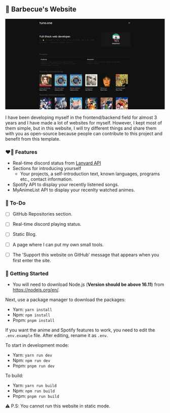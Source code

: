 ## 🍖 Barbecue's Website 
<p align="center">
    <img src="example.png" alt="Example image of Website." />
</p>
I have been developing myself in the frontend/backend field for almost 3 years and I have made a lot of websites for myself. However, I kept most of them simple, but in this website, I will try different things and share them with you as open-source because people can contribute to this project and benefit from this template.

### ❤️‍🔥 Features

- Real-time discord status from [Lanyard API](https://github.com/Phineas/lanyard/)
- Sections for introducing yourself
    - Your projects, a self-introduction text, known languages, programs etc., contact information.
- Spotify API to display your recently listened songs.
- MyAnimeList API to display your recenlty watched animes.

### 📝 To-Do
- [ ] GitHub Repositories section.
- [ ] Real-time discord playing status.
- [ ] Static Blog.
- [ ] A page where I can put my own small tools.
- [ ] The 'Support this website on GitHub' message that appears when you first enter the site.


### 🔧 Getting Started

- You will need to download Node.js (**Version should be above 16.11**) from https://nodejs.org/en/.

Next, use a package manager to download the packages:

- Yarn: `yarn install`
- Npm: `npm install `
- Pnpm: `pnpm install`

 
If you want the anime and Spotify features to work, you need to edit the `.env.example` file. After editing, rename it as `.env`.

To start in development mode:

- Yarn: `yarn run dev`
- Npm: `npm run dev`
- Pnpm: `pnpm run dev`


To build:

- Yarn: `yarn run build`
- Npm: `npm run build`
- Pnpm: `pnpm run build`


⚠️ P.S: You cannot run this website in static mode.